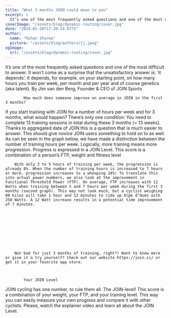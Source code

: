 ```yaml
---
title: "What 3 months JOIN could mean to you"
excerpt: >
  It’s one of the most frequently asked questions and one of the most difficult to answer. It won’t come as a surprise that the unsatisfactory answer is: ‘it depends’. It depends, for example, on your s
coverImage: "/assets/blog/dynamic-routing/cover.jpg"
date: "2024-01-26T17:20:14.977Z"
author:
  name: "Rohan Sharma"
  picture: "/assets/blog/authors/jj.jpeg"
ogImage:
  url: "/assets/blog/dynamic-routing/cover.jpg"
---
```


It’s one of the most frequently asked questions and one of the most difficult to answer. It won’t come as a surprise that the unsatisfactory answer is: ‘it depends’. It depends, for example, on your starting point, on how many hours you train per week, per month and per year and of course genetics (aka talent).
By Jim van den Berg, Founder & CEO of JOIN Sports

		

	
			How ​​much does someone improve on average in JOIN in the first 3 months?
If you start training with JOIN for a number of hours per week and for 3 months, what would happen? There’s only one condition: You need to complete 13 training sessions in total during these 3 months (= 13 weeks).
Thanks to aggregated data of JOIN this is a question that is much easier to answer. This should give novice JOIN users something to hold on to as well. As can be seen in the graph below, we have made a distinction between the number of training hours per week. Logically, more training means more progression. Progress is expressed in a JOIN Level. This score is a combination of a person’s FTP, weight and fitness level

		

	
		
		
			
		
	

	
		With only 3 to 5 hours of training per week, the progression is already 8%. When the number of training hours is increased to 7 hours or more, progression increases to a whooping 24%! To translate this into actual power numbers, we also look at the improvement in Functional Threshold Power (FTP). On average, FTP increases with 12 Watts when training between 5 and 7 hours per week during the first 3 months (second graph). This may not look much, but a cyclist weighing 80 kilos will take 1 hour and 12 minutes to ride up Alpe d’Huez with 250 Watts. A 12 Watt increase results in a potential time improvement of 7 minutes.
	

	
		
		
			
		
	

	
		Not bad for just 3 months of training, right?! Want to know more or give it a try yourself? Check out our website https://join.cc/ or get it in your favorite app store.
	

	
			Your JOIN Level
JOIN cycling has one number, to rule them all. The JOIN-level! This score is a combination of your weight, your FTP, and your training level. This way you can easily measure your own progress and compare it with other cyclists. Please, watch the explainer video and learn all about the JOIN Level.